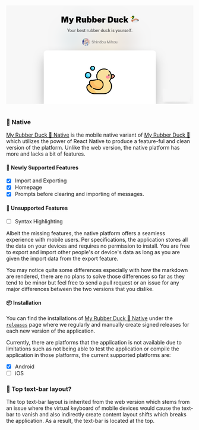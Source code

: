 <div align=center>
  <img src="https://raw.githubusercontent.com/ShindouMihou/MyRubberDuck/master/static/rubbery_duck.png" align="center"/>
</div>

#

### 📱 Native 

[My Rubber Duck 🦆 Native](https://github.com/ShindouMihou/MyRubberDuck-Native) is the mobile native variant of [My Rubber Duck 🦆](https://rubberduck.mihou.pw) which utilizes the power of React Native to produce a 
feature-ful and clean version of the platform. Unlike the web version, the native platform has more and lacks a bit of features.

#### 📖 Newly Supported Features
- [x] Import and Exporting
- [x] Homepage
- [x] Prompts before clearing and importing of messages.

#### 📖 Unsupported Features
- [ ] Syntax Highlighting

Albeit the missing features, the native platform offers a seamless experience with mobile users. Per specifications, the application stores all the data 
on your devices and requires no permission to install. You are free to export and import other people's or device's data as long as you are given the 
import data from the export feature.

You may notice quite some differences especially with how the markdown are rendered, there are no plans to solve those differences so far as they tend to 
be minor but feel free to send a pull request or an issue for any major differences between the two versions that you dislike.

#### 📦 Installation

You can find the installations of [My Rubber Duck 🦆 Native](https://github.com/ShindouMihou/MyRubberDuck-Native) under the [`releases`](https://github.com/ShindouMihou/MyRubberDuck-Native/releases) 
page where we regularly and manually create signed releases for each new version of the application.

Currently, there are platforms that the application is not available due to limitations such as not being able to test the application or compile the application 
in those platforms, the current supported platforms are:
- [x] Android
- [ ] iOS

### 🤔 Top text-bar layout?

The top text-bar layout is inherited from the web version which stems from an issue where the virtual keyboard of mobile devices would cause the text-bar to 
vanish and also indirectly create content layout shifts which breaks the application. As a result, the text-bar is located at the top.
